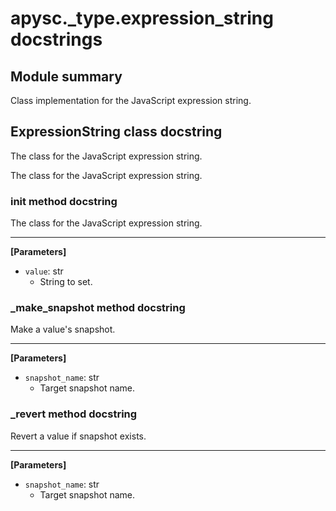# apysc._type.expression_string docstrings

## Module summary

Class implementation for the JavaScript expression string.

## ExpressionString class docstring

The class for the JavaScript expression string.

The class for the JavaScript expression string.

### __init__ method docstring

The class for the JavaScript expression string.<hr>

**[Parameters]**

- `value`: str
  - String to set.

### _make_snapshot method docstring

Make a value's snapshot.<hr>

**[Parameters]**

- `snapshot_name`: str
  - Target snapshot name.

### _revert method docstring

Revert a value if snapshot exists.<hr>

**[Parameters]**

- `snapshot_name`: str
  - Target snapshot name.